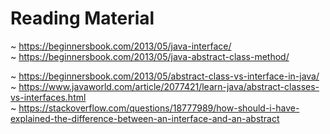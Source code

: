# Reading Material

~ https://beginnersbook.com/2013/05/java-interface/  
~ https://beginnersbook.com/2013/05/java-abstract-class-method/  

~ https://beginnersbook.com/2013/05/abstract-class-vs-interface-in-java/  
~ https://www.javaworld.com/article/2077421/learn-java/abstract-classes-vs-interfaces.html  
~ https://stackoverflow.com/questions/18777989/how-should-i-have-explained-the-difference-between-an-interface-and-an-abstract  

